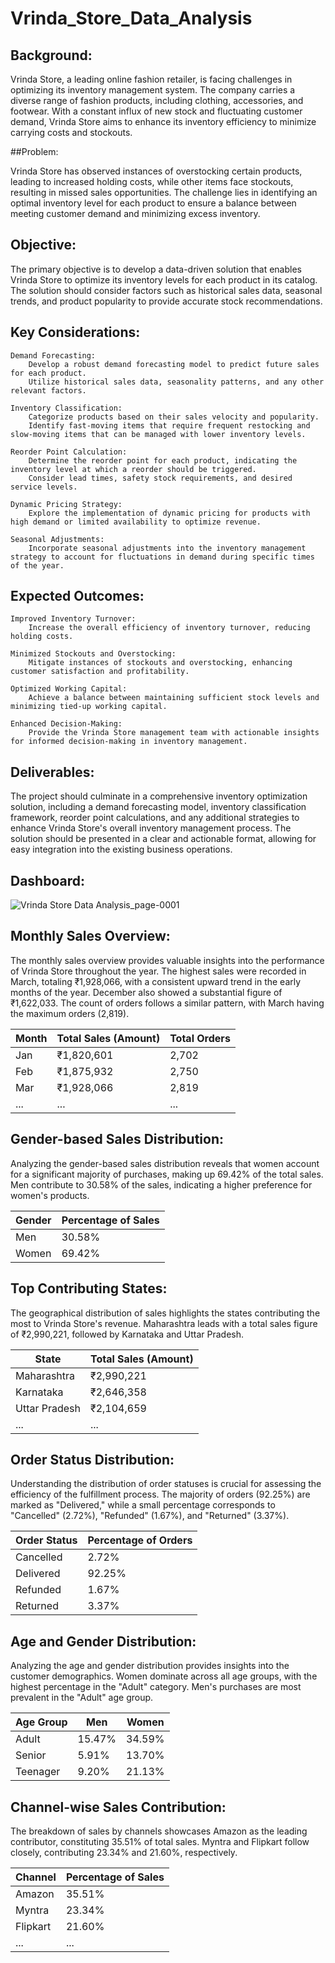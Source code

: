 # Vrinda_Store_Data_Analysis
## Background:

Vrinda Store, a leading online fashion retailer, is facing challenges in optimizing its inventory management system. The company carries a diverse range of fashion products, including clothing, accessories, and footwear. With a constant influx of new stock and fluctuating customer demand, Vrinda Store aims to enhance its inventory efficiency to minimize carrying costs and stockouts.

##Problem:

Vrinda Store has observed instances of overstocking certain products, leading to increased holding costs, while other items face stockouts, resulting in missed sales opportunities. The challenge lies in identifying an optimal inventory level for each product to ensure a balance between meeting customer demand and minimizing excess inventory.
## Objective:

The primary objective is to develop a data-driven solution that enables Vrinda Store to optimize its inventory levels for each product in its catalog. The solution should consider factors such as historical sales data, seasonal trends, and product popularity to provide accurate stock recommendations.
## Key Considerations:

    Demand Forecasting:
        Develop a robust demand forecasting model to predict future sales for each product.
        Utilize historical sales data, seasonality patterns, and any other relevant factors.

    Inventory Classification:
        Categorize products based on their sales velocity and popularity.
        Identify fast-moving items that require frequent restocking and slow-moving items that can be managed with lower inventory levels.

    Reorder Point Calculation:
        Determine the reorder point for each product, indicating the inventory level at which a reorder should be triggered.
        Consider lead times, safety stock requirements, and desired service levels.

    Dynamic Pricing Strategy:
        Explore the implementation of dynamic pricing for products with high demand or limited availability to optimize revenue.

    Seasonal Adjustments:
        Incorporate seasonal adjustments into the inventory management strategy to account for fluctuations in demand during specific times of the year.

## Expected Outcomes:

    Improved Inventory Turnover:
        Increase the overall efficiency of inventory turnover, reducing holding costs.

    Minimized Stockouts and Overstocking:
        Mitigate instances of stockouts and overstocking, enhancing customer satisfaction and profitability.

    Optimized Working Capital:
        Achieve a balance between maintaining sufficient stock levels and minimizing tied-up working capital.

    Enhanced Decision-Making:
        Provide the Vrinda Store management team with actionable insights for informed decision-making in inventory management.

## Deliverables:

The project should culminate in a comprehensive inventory optimization solution, including a demand forecasting model, inventory classification framework, reorder point calculations, and any additional strategies to enhance Vrinda Store's overall inventory management process. The solution should be presented in a clear and actionable format, allowing for easy integration into the existing business operations.

## Dashboard:
![Vrinda Store Data Analysis_page-0001](https://github.com/Abhishekkaddipudi/Vrinda_Store_Data_Analysiss/assets/65544284/69df6be5-06ff-4f11-a993-8354053fc2e1)

## Monthly Sales Overview:

The monthly sales overview provides valuable insights into the performance of Vrinda Store throughout the year. The highest sales were recorded in March, totaling ₹1,928,066, with a consistent upward trend in the early months of the year. December also showed a substantial figure of ₹1,622,033. The count of orders follows a similar pattern, with March having the maximum orders (2,819).

| Month | Total Sales (Amount) | Total Orders |
|-------|----------------------|--------------|
| Jan   | ₹1,820,601           | 2,702        |
| Feb   | ₹1,875,932           | 2,750        |
| Mar   | ₹1,928,066           | 2,819        |
| ...   | ...                  | ...          |

## Gender-based Sales Distribution:

Analyzing the gender-based sales distribution reveals that women account for a significant majority of purchases, making up 69.42% of the total sales. Men contribute to 30.58% of the sales, indicating a higher preference for women's products.

| Gender | Percentage of Sales |
|--------|---------------------|
| Men    | 30.58%              |
| Women  | 69.42%              |

## Top Contributing States:

The geographical distribution of sales highlights the states contributing the most to Vrinda Store's revenue. Maharashtra leads with a total sales figure of ₹2,990,221, followed by Karnataka and Uttar Pradesh.

| State          | Total Sales (Amount) |
|---------------|----------------------|
| Maharashtra   | ₹2,990,221           |
| Karnataka     | ₹2,646,358           |
| Uttar Pradesh | ₹2,104,659           |
| ...           | ...                  |

## Order Status Distribution:

Understanding the distribution of order statuses is crucial for assessing the efficiency of the fulfillment process. The majority of orders (92.25%) are marked as "Delivered," while a small percentage corresponds to "Cancelled" (2.72%), "Refunded" (1.67%), and "Returned" (3.37%).

| Order Status | Percentage of Orders |
|--------------|----------------------|
| Cancelled    | 2.72%                |
| Delivered    | 92.25%               |
| Refunded     | 1.67%                |
| Returned     | 3.37%                |

## Age and Gender Distribution:

Analyzing the age and gender distribution provides insights into the customer demographics. Women dominate across all age groups, with the highest percentage in the "Adult" category. Men's purchases are most prevalent in the "Adult" age group.

| Age Group | Men   | Women  |
|-----------|-------|--------|
| Adult     | 15.47%| 34.59% |
| Senior    | 5.91% | 13.70% |
| Teenager  | 9.20% | 21.13% |

## Channel-wise Sales Contribution:

The breakdown of sales by channels showcases Amazon as the leading contributor, constituting 35.51% of total sales. Myntra and Flipkart follow closely, contributing 23.34% and 21.60%, respectively.

| Channel  | Percentage of Sales |
|----------|----------------------|
| Amazon   | 35.51%               |
| Myntra   | 23.34%               |
| Flipkart | 21.60%               |
| ...      | ...                  |


